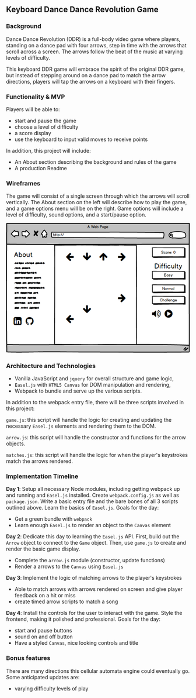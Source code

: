 ## Keyboard Dance Dance Revolution Game

### Background

Dance Dance Revolution (DDR) is a full-body video game where players, standing on a dance pad with four arrows, step in time with the arrows that scroll across a screen.  The arrows follow the beat of the music at varying levels of difficulty.

This keyboard DDR game will embrace the spirit of the original DDR game, but instead of stepping around on a dance pad to match the arrow directions, players will tap the arrows on a keyboard with their fingers.

### Functionality & MVP  

Players will be able to:

* start and pause the game
* choose a level of difficulty
* a score display
* use the keyboard to input valid moves to receive points

In addition, this project will include:

* An About section describing the background and rules of the game
* A production Readme

### Wireframes

The game will consist of a single screen through which the arrows will scroll vertically.  The About section on the left will describe how to play the game, and a game options menu will be on the right.  Game options will include a level of difficulty, sound options, and a start/pause option.

![wireframes](keyboard-ddr.png)

### Architecture and Technologies

- Vanilla JavaScript and `jquery` for overall structure and game logic,
- `Easel.js` with `HTML5 Canvas` for DOM manipulation and rendering,
- Webpack to bundle and serve up the various scripts.

In addition to the webpack entry file, there will be three scripts involved in this project:

`game.js`: this script will handle the logic for creating and updating the necessary `Easel.js` elements and rendering them to the DOM.

`arrow.js`: this script will handle the constructor and functions for the arrow objects.

`matches.js`: this script will handle the logic for when the player's keystrokes match the arrows rendered.

### Implementation Timeline

**Day 1**: Setup all necessary Node modules, including getting webpack up and running and `Easel.js` installed.  Create `webpack.config.js` as well as `package.json`.  Write a basic entry file and the bare bones of all 3 scripts outlined above.  Learn the basics of `Easel.js`.  Goals for the day:

- Get a green bundle with `webpack`
- Learn enough `Easel.js` to render an object to the `Canvas` element

**Day 2**: Dedicate this day to learning the `Easel.js` API.  First, build out the `Arrow` object to connect to the `Game` object.  Then, use `game.js` to create and render the basic game display.

- Complete the `arrow.js` module (constructor, update functions)
- Render a arrows to the `Canvas` using `Easel.js`

**Day 3**: Implement the logic of matching arrows to the player's keystrokes

- Able to match arrows with arrows rendered on screen and give player feedback on a hit or miss
- create timed arrow scripts to match a song

**Day 4**: Install the controls for the user to interact with the game.  Style the frontend, making it polished and professional.  Goals for the day:

- start and pause buttons
- sound on and off button
- Have a styled `Canvas`, nice looking controls and title

### Bonus features

There are many directions this cellular automata engine could eventually go.  Some anticipated updates are:

- varying difficulty levels of play
